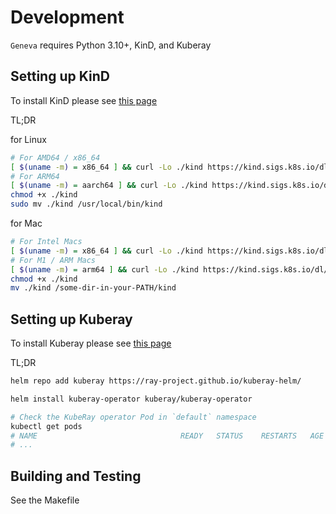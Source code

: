 # Development

`Geneva` requires Python 3.10+, KinD, and Kuberay

## Setting up KinD
To install KinD please see [this page](https://kind.sigs.k8s.io/docs/user/quick-start/#installation)

TL;DR

for Linux
```bash
# For AMD64 / x86_64
[ $(uname -m) = x86_64 ] && curl -Lo ./kind https://kind.sigs.k8s.io/dl/v0.27.0/kind-linux-amd64
# For ARM64
[ $(uname -m) = aarch64 ] && curl -Lo ./kind https://kind.sigs.k8s.io/dl/v0.27.0/kind-linux-arm64
chmod +x ./kind
sudo mv ./kind /usr/local/bin/kind
```

for Mac
```bash
# For Intel Macs
[ $(uname -m) = x86_64 ] && curl -Lo ./kind https://kind.sigs.k8s.io/dl/v0.27.0/kind-darwin-amd64
# For M1 / ARM Macs
[ $(uname -m) = arm64 ] && curl -Lo ./kind https://kind.sigs.k8s.io/dl/v0.27.0/kind-darwin-arm64
chmod +x ./kind
mv ./kind /some-dir-in-your-PATH/kind
```

## Setting up Kuberay
To install Kuberay please see [this page](https://ray-project.github.io/kuberay/deploy/helm/)

TL;DR
```bash
helm repo add kuberay https://ray-project.github.io/kuberay-helm/

helm install kuberay-operator kuberay/kuberay-operator

# Check the KubeRay operator Pod in `default` namespace
kubectl get pods
# NAME                                READY   STATUS    RESTARTS   AGE
# ...
```

## Building and Testing
See the Makefile
